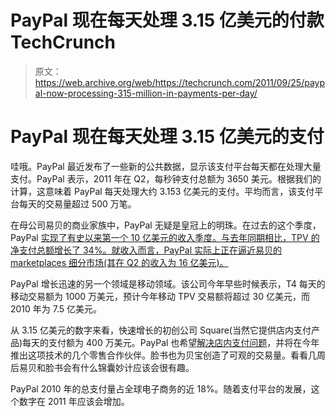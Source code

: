 # PayPal 现在每天处理 3.15 亿美元的付款 TechCrunch

> 原文：<https://web.archive.org/web/https://techcrunch.com/2011/09/25/paypal-now-processing-315-million-in-payments-per-day/>

# PayPal 现在每天处理 3.15 亿美元的支付

哇哦。PayPal 最近发布了一些新的公共数据，显示该支付平台每天都在处理大量支付。PayPal 表示，2011 年在 Q2，每秒钟支付总额为 3650 美元。根据我们的计算，这意味着 PayPal 每天处理大约 3.153 亿美元的支付。平均而言，该支付平台每天的交易量超过 500 万笔。

在母公司易贝的商业家族中，PayPal 无疑是皇冠上的明珠。在过去的这个季度，PayPal [实现了有史以来第一个 10 亿美元的收入季度。与去年同期相比，TPV 的净支付总额增长了 34%。就收入而言，PayPal 实际上正在逼近易贝的 marketplaces 细分市场(其在 Q2 的收入为 16 亿美元)。](https://web.archive.org/web/20230205043946/https://techcrunch.com/2011/07/20/ebay-beats-the-street-revenue-up-25-percent-to-2-8b-paypal-posts-first-1b-quarter/)

PayPal 增长迅速的另一个领域是移动领域。该公司今年早些时候表示，T4 每天的移动交易额为 1000 万美元，预计今年移动 TPV 交易额将超过 30 亿美元，而 2010 年为 7.5 亿美元。

从 3.15 亿美元的数字来看，快速增长的初创公司 Square(当然它提供店内支付产品)每天的支付额为 400 万美元。PayPal 也希望[解决店内支付问题](https://web.archive.org/web/20230205043946/https://techcrunch.com/2011/09/14/paypal-to-unveil-new-payments-platform-for-merchants-will-include-location-based-offers-and-more/)，并将在今年推出这项技术的几个零售合作伙伴。脸书也为贝宝创造了可观的交易量。看看几周后易贝和脸书会有什么锦囊妙计应该会很有趣。

PayPal 2010 年的总支付量占全球电子商务的近 18%。随着支付平台的发展，这个数字在 2011 年应该会增加。